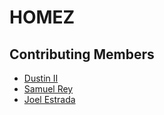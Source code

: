 # HOMEZ


## Contributing Members
- [Dustin II](https://github.com/dustinii/)
- [Samuel Rey](https://github.com/sammyrey6)
- [Joel Estrada](https://github.com/JoelEstrada16)